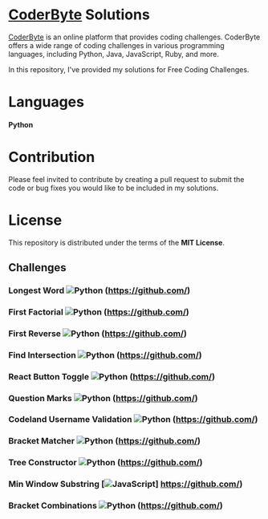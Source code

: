 # [CoderByte](https://www.coderbyte.com/)  Solutions #

 [CoderByte](https://www.coderbyte.com/) is an online platform that provides coding challenges.
 CoderByte offers a wide range of coding challenges in various programming languages, including Python, Java, JavaScript, Ruby, and more.

In this repository, I've provided my solutions for Free Coding Challenges. 


# Languages #

 #### Python ####


# Contribution #

Please feel invited to contribute by creating a pull request to 
submit the code or bug fixes you would like to be included in my solutions.

# License #

This repository is distributed under the terms of the **MIT License**.


## Challenges ##


### Longest Word    ![Python](https://img.shields.io/badge/Python-solved-brightgreen.svg) (https://github.com/)

### First Factorial     ![Python](https://img.shields.io/badge/Python-solved-brightgreen.svg) (https://github.com/)

### First Reverse     ![Python](https://img.shields.io/badge/Python-solved-brightgreen.svg) (https://github.com/)

### Find Intersection   ![Python](https://img.shields.io/badge/Python-solved-brightgreen.svg) (https://github.com/)

### React Button Toggle ![Python](https://img.shields.io/badge/Python-solved-brightgreen.svg) (https://github.com/)

### Question Marks ![Python](https://img.shields.io/badge/Python-solved-brightgreen.svg) (https://github.com/)

### Codeland Username Validation  ![Python](https://img.shields.io/badge/Python-solved-brightgreen.svg) (https://github.com/)

### Bracket Matcher ![Python](https://img.shields.io/badge/Python-solved-brightgreen.svg) (https://github.com/)

### Tree Constructor ![Python](https://img.shields.io/badge/Python-solved-brightgreen.svg) (https://github.com/)

### Min Window Substring [![JavaScript](https://img.shields.io/badge/JavaScript-solved-brightgreen.svg)] https://github.com/)

### Bracket Combinations ![Python](https://img.shields.io/badge/Python-solved-brightgreen.svg) (https://github.com/)
